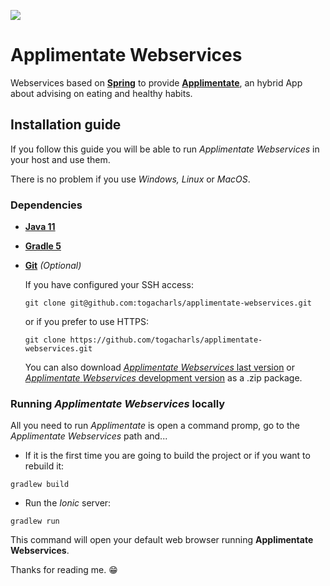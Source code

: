 ![](https://img.shields.io/badge/release-v0.1.0-71b238.svg)
# Applimentate Webservices
Webservices based on [__Spring__](https://spring.io/) to provide [__Applimentate__](https://github.com/togacharls/applimentate), an hybrid App about advising on eating and healthy habits.

## Installation guide
If you follow this guide you will be able to run _Applimentate_ _Webservices_ in your host and use them. 

There is no problem if you use _Windows, Linux_ or _MacOS_. 
### Dependencies
* [__Java 11__](https://jdk.java.net/archive/)
* [__Gradle 5__](https://gradle.org/releases/)
* [__Git__](https://git-scm.com/downloads) _(Optional)_
        
    If you have configured your SSH access: 
     ```
     git clone git@github.com:togacharls/applimentate-webservices.git
     ```
     or if you prefer to use HTTPS:
     ```
     git clone https://github.com/togacharls/applimentate-webservices.git
     ```
     You can also download [_Applimentate_ _Webservices_ last version](https://github.com/togacharls/applimentate-webservices/archive/master.zip)
     or [_Applimentate_ _Webservices_ development version](https://github.com/togacharls/applimentate-webservices/archive/dev.zip) as a .zip package.
### Running _Applimentate_ _Webservices_ locally
All you need to run _Applimentate_ is open a command promp, go to the _Applimentate_ _Webservices_ path and...
* If it is the first time you are going to build the project or if you want to rebuild it:
```
gradlew build
```
* Run the _Ionic_ server:
```
gradlew run
```
This command will open your default web browser running __Applimentate__ __Webservices__.


Thanks for reading me. :grin: